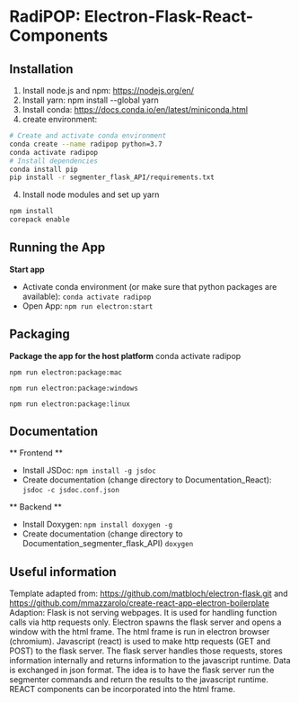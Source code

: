 # RadiPOP: Electron-Flask-React-Components

## Installation

1. Install node.js and npm: https://nodejs.org/en/
2. Install yarn: npm install --global yarn 
3. Install conda: https://docs.conda.io/en/latest/miniconda.html
4. create environment:
```bash
# Create and activate conda environment
conda create --name radipop python=3.7
conda activate radipop
# Install dependencies
conda install pip
pip install -r segmenter_flask_API/requirements.txt
```
4. Install node modules and set up yarn
```bash
npm install
corepack enable
```


## Running the App

**Start app**
- Activate conda environment (or make sure that python packages are available): `conda activate radipop`
- Open App: `npm run electron:start`


## Packaging
**Package the app for the host platform**
conda activate radipop

`npm run electron:package:mac`

`npm run electron:package:windows`

`npm run electron:package:linux`


## Documentation
** Frontend **
- Install JSDoc: `npm install -g jsdoc`
- Create documentation (change directory to Documentation_React): `jsdoc -c jsdoc.conf.json`

** Backend **
- Install Doxygen: `npm install doxygen -g`
- Create documentation (change directory to Documentation_segmenter_flask_API) `doxygen`

## Useful information

 Template adapted from: https://github.com/matbloch/electron-flask.git and <br>
    https://github.com/mmazzarolo/create-react-app-electron-boilerplate<br>
 Adaption: Flask is not serving webpages. It is used for handling function calls via http requests only. Electron spawns the flask server and opens a window with the html frame. The html frame is run in electron browser (chromium). Javascript (react) is used to make http requests (GET and POST) to the flask server. The flask server handles those requests, stores information internally and returns information to the javascript runtime. Data is exchanged in json format. The idea is  to have the flask server run the segmenter commands and return the results to the javascript runtime. REACT components can be incorporated into the html frame.
